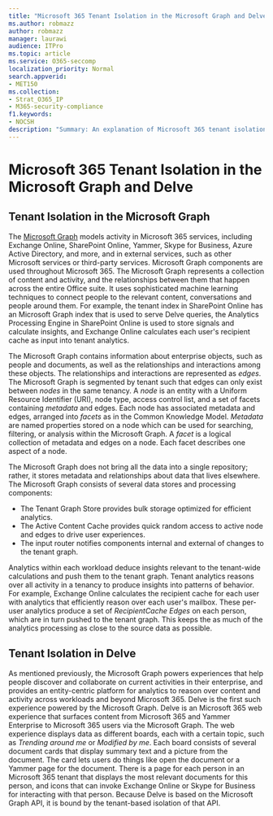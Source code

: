 ```yaml
---
title: "Microsoft 365 Tenant Isolation in the Microsoft Graph and Delve"
ms.author: robmazz
author: robmazz
manager: laurawi
audience: ITPro
ms.topic: article
ms.service: O365-seccomp
localization_priority: Normal
search.appverid:
- MET150
ms.collection:
- Strat_O365_IP
- M365-security-compliance
f1.keywords:
- NOCSH
description: "Summary: An explanation of Microsoft 365 tenant isolation in the Microsoft Graph and in Delve."
---
```


# Microsoft 365 Tenant Isolation in the Microsoft Graph and Delve

## Tenant Isolation in the Microsoft Graph

The [Microsoft Graph](https://developer.microsoft.com/graph) models activity in Microsoft 365 services, including Exchange Online, SharePoint Online, Yammer, Skype for Business, Azure Active Directory, and more, and in external services, such as other Microsoft services or third-party services. Microsoft Graph components are used throughout Microsoft 365. The Microsoft Graph represents a collection of content and activity, and the relationships between them that happen across the entire Office suite. It uses sophisticated machine learning techniques to connect people to the relevant content, conversations and people around them. For example, the tenant index in SharePoint Online has an Microsoft Graph index that is used to serve Delve queries, the Analytics Processing Engine in SharePoint Online is used to store signals and calculate insights, and Exchange Online calculates each user's recipient cache as input into tenant analytics.

The Microsoft Graph contains information about enterprise objects, such as people and documents, as well as the relationships and interactions among these objects. The relationships and interactions are represented as *edges*. The Microsoft Graph is segmented by tenant such that edges can only exist between *nodes* in the same tenancy. A *node* is an entity with a Uniform Resource Identifier (URI), node type, access control list, and a set of facets containing *metadata* and edges. Each node has associated metadata and edges, arranged into *facets* as in the Common Knowledge Model. *Metadata* are named properties stored on a node which can be used for searching, filtering, or analysis within the Microsoft Graph. A *facet* is a logical collection of metadata and edges on a node. Each facet describes one aspect of a node. 

The Microsoft Graph does not bring all the data into a single repository; rather, it stores metadata and relationships about data that lives elsewhere. The Microsoft Graph consists of several data stores and processing components:

- The Tenant Graph Store provides bulk storage optimized for efficient analytics.
- The Active Content Cache provides quick random access to active node and edges to drive user experiences.
- The input router notifies components internal and external of changes to the tenant graph.

Analytics within each workload deduce insights relevant to the tenant-wide calculations and push them to the tenant graph. Tenant analytics reasons over all activity in a tenancy to produce insights into patterns of behavior. For example, Exchange Online calculates the recipient cache for each user with analytics that efficiently reason over each user's mailbox. These per-user analytics produce a set of *RecipientCache Edges* on each person, which are in turn pushed to the tenant graph. This keeps the as much of the analytics processing as close to the source data as possible.

## Tenant Isolation in Delve

As mentioned previously, the Microsoft Graph powers experiences that help people discover and collaborate on current activities in their enterprise, and provides an entity-centric platform for analytics to reason over content and activity across workloads and beyond Microsoft 365. Delve is the first such experience powered by the Microsoft Graph.
Delve is an Microsoft 365 web experience that surfaces content from Microsoft 365 and Yammer Enterprise to Microsoft 365 users via the Microsoft Graph. The web experience displays data as different boards, each with a certain topic, such as *Trending around me* or *Modified by me*. Each board consists of several document cards that display summary text and a picture from the document. The card lets users do things like open the document or a Yammer page for the document. There is a page for each person in an Microsoft 365 tenant that displays the most relevant documents for this person, and icons that can invoke Exchange Online or Skype for Business for interacting with that person. Because Delve is based on the Microsoft Graph API, it is bound by the tenant-based isolation of that API.